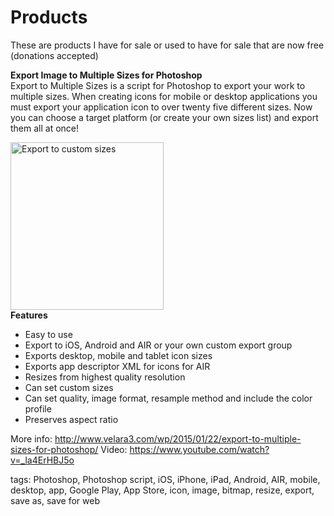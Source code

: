 # Products
These are products I have for sale or used to have for sale that are now free (donations accepted)

<strong>Export Image to Multiple Sizes for Photoshop</strong>  
Export to Multiple Sizes is a script for Photoshop to export your work to multiple sizes. When creating icons for mobile or desktop applications you must export your application icon to over twenty five different sizes. Now you can choose a target platform (or create your own sizes list) and export them all at once!

<a href="https://www.velara3.com/wp/wp-content/uploads/2015/01/Screen-Shot-2015-01-31-at-6.10.27-PM.png"><img class="alignright size-full wp-image-524" src="https://www.velara3.com/wp/wp-content/uploads/2015/01/Screen-Shot-2015-01-31-at-6.10.27-PM.png" alt="Export to custom sizes" width="245" height="268" /></a>  
<strong>Features</strong>  
* Easy to use
* Export to iOS, Android and AIR or your own custom export group
* Exports desktop, mobile and tablet icon sizes
* Exports app descriptor XML for icons for AIR
* Resizes from highest quality resolution
* Can set custom sizes
* Can set quality, image format, resample method and include the color profile
* Preserves aspect ratio


More info: http://www.velara3.com/wp/2015/01/22/export-to-multiple-sizes-for-photoshop/
Video: https://www.youtube.com/watch?v=_la4ErHBJ5o

tags: Photoshop, Photoshop script, iOS, iPhone, iPad, Android, AIR, mobile, desktop, app, Google Play, App Store, icon, image, bitmap, resize, export, save as, save for web
